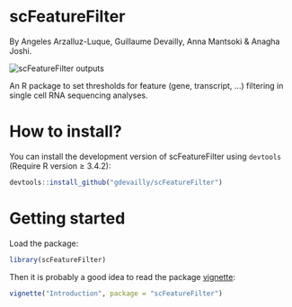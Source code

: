 # scFeatureFilter
By Angeles Arzalluz-Luque, Guillaume Devailly, Anna Mantsoki & Anagha Joshi.

![scFeatureFilter outputs](inst/figure1_small.png)


An R package to set thresholds for feature (gene, transcript, ...) filtering in single cell RNA sequencing analyses.

# How to install?
You can install the development version of scFeatureFilter using `devtools` (Require R version ≥ 3.4.2):
```R
devtools::install_github("gdevailly/scFeatureFilter")
```

# Getting started
Load the package:
```R
library(scFeatureFilter)
```

Then it is probably a good idea to read the package [vignette](https://gdevailly.github.io/scFeatureFilterVignette.html):
```R
vignette("Introduction", package = "scFeatureFilter")
```
